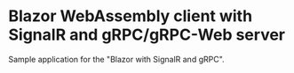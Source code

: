 # Blazor WebAssembly client with SignalR and gRPC/gRPC-Web server
Sample application for the "Blazor with SignalR and gRPC".
